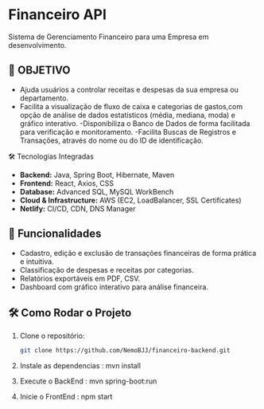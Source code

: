 # Financeiro API
Sistema de Gerenciamento Financeiro para uma  Empresa em desenvolvimento.

## 🚀 OBJETIVO
- Ajuda usuários a controlar receitas e despesas da sua empresa ou departamento.
- Facilita a visualização de fluxo de caixa e categorias de gastos,com opção de análise de dados estatísticos (média, mediana, moda) e  gráfico interativo.
-Disponibiliza o Banco de Dados de forma facilitada para verificação e monitoramento. 
-Facilita Buscas de Registros e Transações, através do nome ou do ID de identificação.

🛠 Tecnologias Integradas
- **Backend:** Java, Spring Boot, Hibernate, Maven  
- **Frontend:** React, Axios, CSS  
- **Database:** Advanced SQL, MySQL WorkBench  
- **Cloud & Infrastructure:** AWS (EC2, LoadBalancer, SSL Certificates)  
- **Netlify:** CI/CD, CDN, DNS Manager

## 📂 Funcionalidades
- Cadastro, edição e exclusão de transações financeiras de forma prática e intuitiva.
- Classificação de despesas e receitas por categorias.
- Relatórios exportáveis em PDF, CSV.
- Dashboard com gráfico interativo para análise financeira.

## 🛠️ Como Rodar o Projeto
1. Clone o repositório:
   ```bash
   git clone https://github.com/NemoBJJ/financeiro-backend.git

2. Instale as dependencias : mvn install

3. Execute o BackEnd : mvn spring-boot:run

4. Inicie o FrontEnd  : npm start



